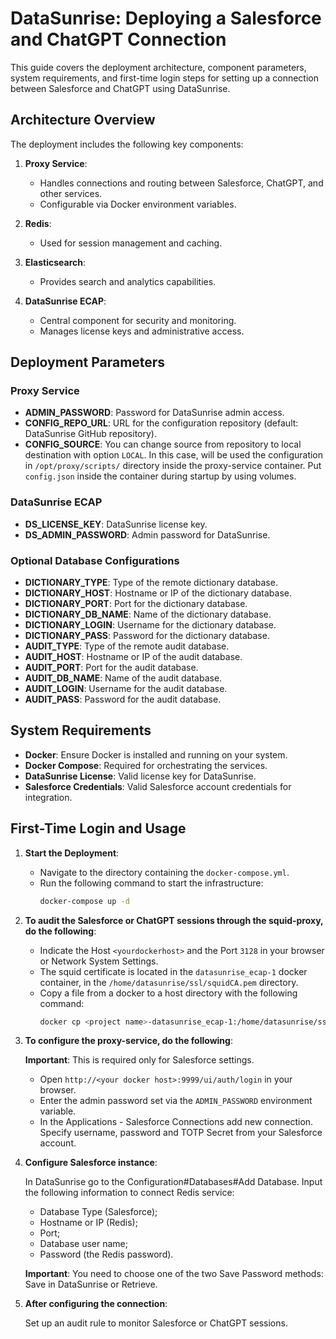 # DataSunrise: Deploying a Salesforce and ChatGPT Connection

This guide covers the deployment architecture, component parameters, system requirements, and first-time login steps for setting up a connection between Salesforce and ChatGPT using DataSunrise.

## Architecture Overview

The deployment includes the following key components:

1. **Proxy Service**:
   - Handles connections and routing between Salesforce, ChatGPT, and other services.
   - Configurable via Docker environment variables.
   
2. **Redis**:
   - Used for session management and caching.
   
3. **Elasticsearch**:
   - Provides search and analytics capabilities.
   
4. **DataSunrise ECAP**:
   - Central component for security and monitoring.
   - Manages license keys and administrative access.

## Deployment Parameters

### Proxy Service

- **ADMIN_PASSWORD**: Password for DataSunrise admin access.
- **CONFIG_REPO_URL**: URL for the configuration repository (default: DataSunrise GitHub repository).
- **CONFIG_SOURCE**: You can change source from repository to local destination with option `LOCAL`. In this case,
                     will be used the configuration in `/opt/proxy/scripts/` directory inside the proxy-service container. Put `config.json` inside
                     the container during startup by using volumes.

### DataSunrise ECAP

- **DS_LICENSE_KEY**: DataSunrise license key.
- **DS_ADMIN_PASSWORD**: Admin password for DataSunrise.
  
### Optional Database Configurations

- **DICTIONARY_TYPE**: Type of the remote dictionary database.
- **DICTIONARY_HOST**: Hostname or IP of the dictionary database.
- **DICTIONARY_PORT**: Port for the dictionary database.
- **DICTIONARY_DB_NAME**: Name of the dictionary database.
- **DICTIONARY_LOGIN**: Username for the dictionary database.
- **DICTIONARY_PASS**: Password for the dictionary database.
- **AUDIT_TYPE**: Type of the remote audit database.
- **AUDIT_HOST**: Hostname or IP of the audit database.
- **AUDIT_PORT**: Port for the audit database.
- **AUDIT_DB_NAME**: Name of the audit database.
- **AUDIT_LOGIN**: Username for the audit database.
- **AUDIT_PASS**: Password for the audit database.

## System Requirements

- **Docker**: Ensure Docker is installed and running on your system.
- **Docker Compose**: Required for orchestrating the services.
- **DataSunrise License**: Valid license key for DataSunrise.
- **Salesforce Credentials**: Valid Salesforce account credentials for integration.

## First-Time Login and Usage

1. **Start the Deployment**:
   - Navigate to the directory containing the `docker-compose.yml`.
   - Run the following command to start the infrastructure:
     ```bash
     docker-compose up -d
     ```

2. **To audit the Salesforce or ChatGPT sessions through the squid-proxy, do the following**:
   - Indicate the Host `<yourdockerhost>` and the Port `3128` in your browser or Network System Settings.
   - The squid certificate is located in the `datasunrise_ecap-1` docker container, in the `/home/datasunrise/ssl/squidCA.pem` directory.
   - Copy a file from a docker to a host directory <destiny> with the following command:
      ```bash
      docker cp <project name>-datasunrise_ecap-1:/home/datasunrise/ssl/squidCA.pem <destiny>
      ```

3. **To configure the proxy-service, do the following**:

   **Important**: This is required only for Salesforce settings.

   - Open `http://<your docker host>:9999/ui/auth/login` in your browser.
   - Enter the admin password set via the `ADMIN_PASSWORD` environment variable.
   - In the Applications - Salesforce Connections add new connection. Specify username, password and TOTP Secret from your Salesforce account.

5. **Configure Salesforce instance**:

   In DataSunrise go to the Configuration#Databases#Add Database. Input the following information to connect Redis service:

      - Database Type (Salesforce);
      - Hostname or IP (Redis);
      - Port;
      - Database user name;
      - Password (the Redis password).
   
   **Important**: You need to choose one of the two Save Password methods: Save in DataSunrise or Retrieve.

6. **After configuring the connection**:
   
   Set up an audit rule to monitor Salesforce or ChatGPT sessions. 
